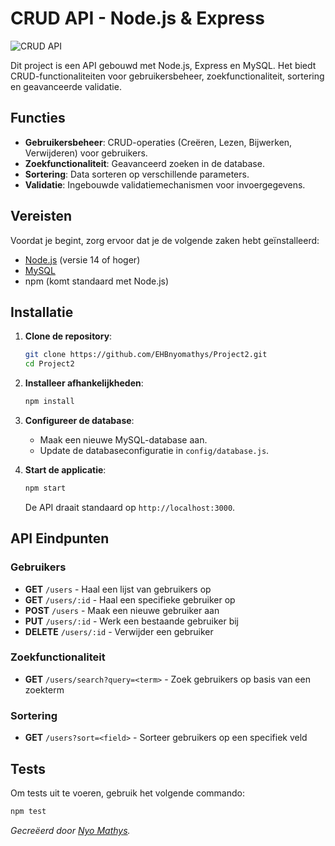# CRUD API - Node.js & Express

![CRUD API](https://via.placeholder.com/728x90.png?text=CRUD+API+Project)

Dit project is een API gebouwd met Node.js, Express en MySQL. Het biedt CRUD-functionaliteiten voor gebruikersbeheer, zoekfunctionaliteit, sortering en geavanceerde validatie.

## Functies

- **Gebruikersbeheer**: CRUD-operaties (Creëren, Lezen, Bijwerken, Verwijderen) voor gebruikers.
- **Zoekfunctionaliteit**: Geavanceerd zoeken in de database.
- **Sortering**: Data sorteren op verschillende parameters.
- **Validatie**: Ingebouwde validatiemechanismen voor invoergegevens.

## Vereisten

Voordat je begint, zorg ervoor dat je de volgende zaken hebt geïnstalleerd:

- [Node.js](https://nodejs.org/) (versie 14 of hoger)
- [MySQL](https://www.mysql.com/)
- npm (komt standaard met Node.js)

## Installatie

1. **Clone de repository**:

   ```bash
   git clone https://github.com/EHBnyomathys/Project2.git
   cd Project2
   ```

2. **Installeer afhankelijkheden**:

   ```bash
   npm install
   ```

3. **Configureer de database**:
   - Maak een nieuwe MySQL-database aan.
   - Update de databaseconfiguratie in `config/database.js`.

4. **Start de applicatie**:

   ```bash
   npm start
   ```

   De API draait standaard op `http://localhost:3000`.

## API Eindpunten

### Gebruikers

- **GET** `/users` - Haal een lijst van gebruikers op
- **GET** `/users/:id` - Haal een specifieke gebruiker op
- **POST** `/users` - Maak een nieuwe gebruiker aan
- **PUT** `/users/:id` - Werk een bestaande gebruiker bij
- **DELETE** `/users/:id` - Verwijder een gebruiker

### Zoekfunctionaliteit

- **GET** `/users/search?query=<term>` - Zoek gebruikers op basis van een zoekterm

### Sortering

- **GET** `/users?sort=<field>` - Sorteer gebruikers op een specifiek veld

## Tests

Om tests uit te voeren, gebruik het volgende commando:

```bash
npm test
```

*Gecreëerd door [Nyo Mathys](https://github.com/EHBnyomathys).*
